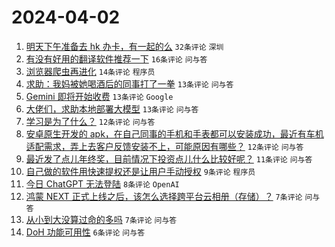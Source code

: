 # 2024-04-02

1. [明天下午准备去 hk 办卡，有一起的么](https://www.v2ex.com/t/1028982) `32条评论` `深圳`
1. [有没有好用的翻译软件推荐一下](https://www.v2ex.com/t/1028978) `16条评论` `问与答`
1. [浏览器爬虫再进化](https://www.v2ex.com/t/1028977) `14条评论` `程序员`
1. [求助：我妈被她喝酒后的同事打了一拳](https://www.v2ex.com/t/1029004) `13条评论` `问与答`
1. [Gemini 即将开始收费](https://www.v2ex.com/t/1028990) `13条评论` `Google`
1. [大佬们，求助本地部署大模型](https://www.v2ex.com/t/1028984) `13条评论` `问与答`
1. [学习是为了什么？](https://www.v2ex.com/t/1029000) `12条评论` `问与答`
1. [安卓原生开发的 apk，在自己同事的手机和手表都可以安装成功，最近有车机适配需求，弄上去客户反馈安装不上，可能原因有哪些？](https://www.v2ex.com/t/1028985) `12条评论` `问与答`
1. [最近发了点儿年终奖，目前情况下投资点儿什么比较好呢？](https://www.v2ex.com/t/1029007) `11条评论` `问与答`
1. [自己做的软件用快速提权还是让用户手动授权](https://www.v2ex.com/t/1028980) `9条评论` `程序员`
1. [今日 ChatGPT 无法登陆](https://www.v2ex.com/t/1028981) `8条评论` `OpenAI`
1. [鸿蒙 NEXT 正式上线之后，该怎么选择跨平台云相册（存储）？](https://www.v2ex.com/t/1029009) `7条评论` `问与答`
1. [从小到大没算过命的多吗](https://www.v2ex.com/t/1029001) `7条评论` `问与答`
1. [DoH 功能可用性](https://www.v2ex.com/t/1028991) `6条评论` `问与答`
